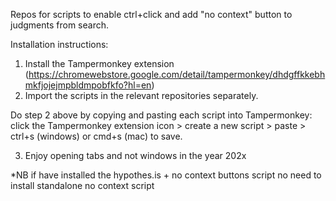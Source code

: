 Repos for scripts to enable ctrl+click and add "no context" button to judgments from search.

Installation instructions:

1. Install the Tampermonkey extension (https://chromewebstore.google.com/detail/tampermonkey/dhdgffkkebhmkfjojejmpbldmpobfkfo?hl=en)
2. Import the scripts in the relevant repositories separately.
   
Do step 2 above by copying and pasting each script into Tampermonkey: click the Tampermonkey extension icon > create a new script > paste > ctrl+s (windows) or cmd+s (mac) to save.

3. Enjoy opening tabs and not windows in the year 202x

*NB if have installed the hypothes.is + no context buttons script no need to install standalone no context script
